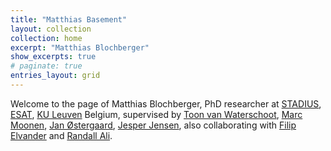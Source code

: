 ```yaml
---
title: "Matthias Basement"
layout: collection
collection: home
excerpt: "Matthias Blochberger"
show_excerpts: true
# paginate: true
entries_layout: grid
---
```


Welcome to the page of Matthias Blochberger, PhD researcher at
[STADIUS](https://www.esat.kuleuven.be/stadius/), [ESAT](https://www.esat.kuleuven.be/),
[KU Leuven](https://www.kuleuven.be/english/) Belgium, supervised by [Toon van
Waterschoot](https://tvanwate.github.io/), [Marc Moonen](https://www.esat.kuleuven.be/stadius/person.php?id=2), [Jan Østergaard](https://vbn.aau.dk/en/persons/104838), [Jesper Jensen](https://vbn.aau.dk/en/persons/101379),
also collaborating with [Filip Elvander](https://www.aalto.fi/en/people/filip-elvander) and [Randall Ali](https://www.surrey.ac.uk/people/randall-ali).